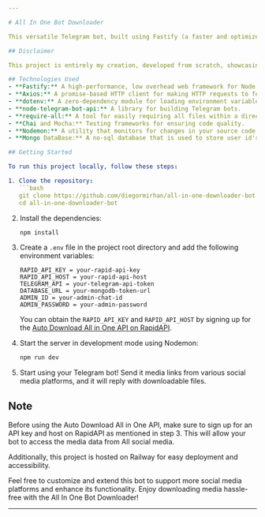 ```yaml
---

# All In One Bot Downloader

This versatile Telegram bot, built using Fastify (a faster and optimized alternative to Express), Axios, dotenv, node-telegram-bot-api, require-all, Chai, Mocha, and Nodemon, serves as a comprehensive media downloader from various social media platforms. Leveraging the power of these technologies, it offers efficient and reliable media retrieval capabilities.

## Disclaimer

This project is entirely my creation, developed from scratch, showcasing my expertise in building a versatile media downloader Telegram bot using various APIs. It represents my proficiency in technologies such as Fastify, Axios, dotenv, node-telegram-bot-api, require-all, Chai, Mocha, and Nodemon, and underscores my ability to create efficient and comprehensive solutions from the ground up.

## Technologies Used
- **Fastify:** A high-performance, low overhead web framework for Node.js.
- **Axios:** A promise-based HTTP client for making HTTP requests to fetch media content.
- **dotenv:** A zero-dependency module for loading environment variables from a `.env` file.
- **node-telegram-bot-api:** A library for building Telegram bots.
- **require-all:** A tool for easily requiring all files within a directory.
- **Chai and Mocha:** Testing frameworks for ensuring code quality.
- **Nodemon:** A utility that monitors for changes in your source code and automatically restarts your server.
- **Mongo DataBase:** A no-sql database that is used to store user id's

## Getting Started

To run this project locally, follow these steps:

1. Clone the repository:
   ```bash
   git clone https://github.com/diegormirhan/all-in-one-downloader-bot.git
   cd all-in-one-downloader-bot
   ```

2. Install the dependencies:
   ```bash
   npm install
   ```

3. Create a `.env` file in the project root directory and add the following environment variables:
   ```env
   RAPID_API_KEY = your-rapid-api-key
   RAPID_API_HOST = your-rapid-api-host
   TELEGRAM_API = your-telegram-api-token
   DATABASE_URL = your-mongodb-token-url
   ADMIN_ID = your-admin-chat-id
   ADMIN_PASSWORD = your-admin-password
   ```

   You can obtain the `RAPID_API_KEY` and `RAPID_API_HOST` by signing up for the [Auto Download All in One API on RapidAPI](https://rapidapi.com/nguyenmanhict-MuTUtGWD7K/api/auto-download-all-in-one).

4. Start the server in development mode using Nodemon:
   ```bash
   npm run dev
   ```

5. Start using your Telegram bot! Send it media links from various social media platforms, and it will reply with downloadable files.

## Note

Before using the Auto Download All in One API, make sure to sign up for an API key and host on RapidAPI as mentioned in step 3. This will allow your bot to access the media data from All social media.

Additionally, this project is hosted on Railway for easy deployment and accessibility.

Feel free to customize and extend this bot to support more social media platforms and enhance its functionality. Enjoy downloading media hassle-free with the All In One Bot Downloader!

---
```

